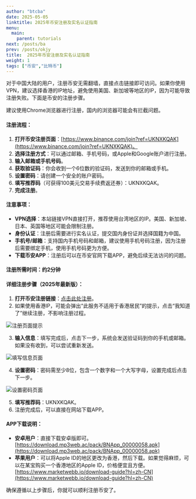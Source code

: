 ```yaml
---
author: "btcba"
date: 2025-05-05
linktitle: 2025年币安注册及实名认证指南
menu:
  main:
    parent: tutorials
next: /posts/ba
prev: /posts/okjy
title:  2025年币安注册及实名认证指南
weight: 1
tags: ["币安","比特币"]
---
```


对于中国大陆的用户，注册币安无需翻墙，直接点击链接即可访问。如果你使用VPN，建议选择香港的IP地址，避免使用美国、新加坡等地区的IP，因为可能导致注册失败。下面是币安的注册步骤。

建议使用Chrome浏览器进行注册，国内的浏览器可能会有拦截问题。

#### 注册流程：

1. **打开币安注册页面**：[https://www.binance.com/join?ref=UKNXKQAK](https://www.binance.com/join?ref=UKNXKQAK)。
2. **选择注册方式**：可以通过邮箱、手机号码，或Apple和Google账户进行注册。
3. **输入邮箱或手机号码**。
4. **获取验证码**：你会收到一个6位数的验证码，发送到你的邮箱或手机。
5. **设置密码**：请创建一个安全的账户密码。
6. **填写推荐码**（可获得100美元交易手续费返还券）：UKNXKQAK。
7. **完成注册**。

#### 注意事项：

- **VPN选择**：本站链接VPN直接打开，推荐使用台湾地区的IP。美国、新加坡、日本、英国等地区可能会限制注册。
- **身份认证**：注册后需要进行实名认证，提交国内身份证并选择国籍为中国。
- **手机号/邮箱**：支持国内手机号码和邮箱，建议使用手机号码注册，因为注册后需要绑定手机，使用手机号码更为方便。
- **下载币安APP**：注册后可以在币安官网下载APP，避免后续无法访问的问题。

#### 注册所需时间：约2分钟

#### 详细注册步骤（2025年最新版）：

1. **打开币安注册链接**：[点击此处注册](https://www.binance.com/join?ref=UKNXKQAK)。
2. 如果使用香港IP，可能会弹出“此服务不适用于香港居民”的提示，点击“我知道了”继续注册，不影响注册过程。

![注册页面提示](https://i.miji.bid/2025/05/05/fe1e08c3e726267c1658250d19188a5a.png)

3. **输入信息**：填写完成后，点击下一步，系统会发送验证码到你的手机或邮箱。如果没有收到，可以尝试重新发送。

![填写信息页面](https://i.miji.bid/2025/05/05/18c3187a050b0bbb8204ec8697d7fc7f.png)

4. **设置密码**：密码需至少8位，包含一个数字和一个大写字母，设置完成后点击下一步。

![设置密码页面](https://i.miji.bid/2025/05/05/3890c6b0f0ff28b110a151f8e3247da5.png)

5. **填写推荐码**：UKNXKQAK。
6. 注册完成后，可以直接在网站下载APP。

#### APP下载说明：

- **安卓用户**：直接下载安卓版即可。  
  [https://download.mp3web.ac/pack/BNApp_00000058.apk](https://download.mp3web.ac/pack/BNApp_00000058.apk)
- **苹果用户**：可以将Apple ID的地区更改为香港，然后下载。如果觉得麻烦，可以在某宝购买一个香港地区的Apple ID，价格便宜且方便。  
  [https://www.marketwebb.io/download-guide?hl=zh-CN](https://www.marketwebb.io/download-guide?hl=zh-CN)

确保遵循以上步骤后，你就可以顺利注册币安了。
